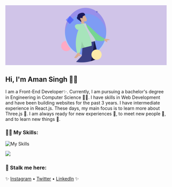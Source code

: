 <img src="westernfrog.jpg" alt="a banner that shows my name">

## Hi, I'm Aman Singh 👋🐸

I am a Front-End Developer✨. Currently, I am pursuing a bachelor's degree in Engineering in Computer Science 🧑‍💻. I have skills in Web Development and have been building websites for the past 3 years. I have intermediate experience in React.js. These days, my main focus is to learn more about Three.js 🐷. I am always ready for new experiences 🐥, to meet new people 🐸, and to learn new things 🤩.

### 🧑‍💻 My Skills:
![My Skills](https://skillicons.dev/icons?i=html,css,js,c,cpp,python,next,bootstrap,mongodb,expressjs,react,nodejs&perline=6)

<p>
<img src="https://github-readme-stats.vercel.app/api/top-langs?username=westernfrog&layout=compact&theme=tokyonight">
</p>

 ### 🤫 Stalk me here:
 ✨ <a href="https://www.instagram.com/iam__amansingh">Instagram</a> •
 <a href="https://twitter.com/iam__amansingh">Twitter</a> •
 <a href="https://www.linkedin.com/in/amansingh123">LinkedIn</a> ✨
 






